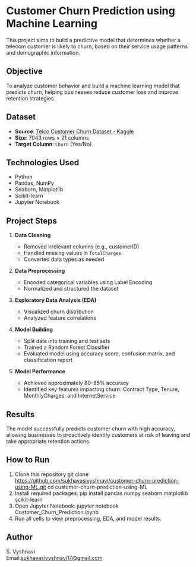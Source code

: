 # Customer Churn Prediction using Machine Learning

This project aims to build a predictive model that determines whether a telecom customer is likely to churn, based on their service usage patterns and demographic information.

## Objective

To analyze customer behavior and build a machine learning model that predicts churn, helping businesses reduce customer loss and improve retention strategies.

## Dataset

- **Source**: [Telco Customer Churn Dataset - Kaggle](https://www.kaggle.com/datasets/blastchar/telco-customer-churn)
- **Size**: 7043 rows × 21 columns
- **Target Column**: `Churn` (Yes/No)

## Technologies Used

- Python
- Pandas, NumPy
- Seaborn, Matplotlib
- Scikit-learn
- Jupyter Notebook

## Project Steps

1. **Data Cleaning**
   - Removed irrelevant columns (e.g., customerID)
   - Handled missing values in `TotalCharges`
   - Converted data types as needed

2. **Data Preprocessing**
   - Encoded categorical variables using Label Encoding
   - Normalized and structured the dataset

3. **Exploratory Data Analysis (EDA)**
   - Visualized churn distribution
   - Analyzed feature correlations

4. **Model Building**
   - Split data into training and test sets
   - Trained a Random Forest Classifier
   - Evaluated model using accuracy score, confusion matrix, and classification report

5. **Model Performance**
   - Achieved approximately 80–85% accuracy
   - Identified key features impacting churn: Contract Type, Tenure, MonthlyCharges, and InternetService

## Results

The model successfully predicts customer churn with high accuracy, allowing businesses to proactively identify customers at risk of leaving and take appropriate retention actions.

## How to Run

1. Clone this repository
   git clone https://github.com/sukhavasivyshnavi/customer-churn-prediction-using-ML.git cd customer-churn-prediction-using-ML
2. Install required packages:
   pip install pandas numpy seaborn matplotlib scikit-learn
3. Open Jupyter Notebook:
   jupyter notebook Customer_Churn_Prediction.ipynb
4. Run all cells to view preprocessing, EDA, and model results.


## Author

S. Vyshnavi  
Email:sukhavasivyshnavi17@gmail.com
